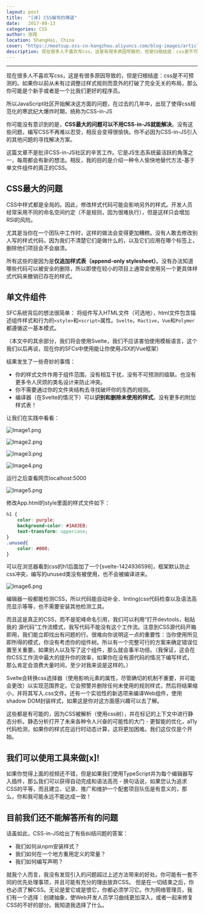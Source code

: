 ```yaml
---
layout: post
title:  "[译] CSS编写的禅道"
date:   2017-09-13
categories: CSS
author: 张翔
location: ShangHai, China
cover: "https://meetsup.oss-cn-hangzhou.aliyuncs.com/blog-images/article12/programming-1832991_640.png"
description: 现在很多人不喜欢写css，这是有很多原因导致的，但是归根结底：css是不可预测的。如果你以前从未有过调整过样式规则而意外的打破了完全无关的布局，那么你可能是个新手或者是一个比我们更好的程序员。
---
```

---
现在很多人不喜欢写css，这是有很多原因导致的，但是归根结底：css是不可预测的。如果你以前从未有过调整过样式规则而意外的打破了完全无关的布局，那么你可能是个新手或者是一个比我们更好的程序员。

所以JavaScript社区开始解决这方面的问题，在过去的几年中，出现了使得css规范化的寒武纪大爆炸时期，统称为CSS-in-JS

你可能没有意识到的是，**CSS最大的问题可以不用CSS-in-JS就能解决**。没有这些问题，编写CSS不再难以忍受，相反会变得很愉快。你不必因为CSS-in-JS引入的其他问题的寻找解决方案。

这篇文章不是批评CSS-in-JS社区的辛苦工作。它是JS生态系统最活跃的角落之一，每周都会有新的想法。相反，我的目的是介绍一种令人愉快地替代方法-基于单文件组件的真正的CSS。

## CSS最大的问题
CSS中样式都是全局的。因此，修改样式代码可能会影响另外的样式。开发人员经常采用不同的命名空间约定（不是规则，因为很难执行），但是这样只会增加RSI的风险。

尤其是当你在一个团队中工作时，这样的做法会变得更加糟糕。没有人敢去修改别人写的样式代码，因为我们不清楚它们是做什么的，以及它们应用在哪个标签上，删除他们项目会不会崩溃。

所有这些的是因为是**仅追加样式表（append-only stylesheet）**。没有办法知道哪些代码可以被安全的删除，所以即使在较小的项目上通常会使用另一个更具体样式代码来撤销已存在的样式。

## 单文件组件

SFC系统背后的想法很简单： 将组件写入HTML文件（可选地），html文件包含描述组件样式和行为的`<style>`和`<script>`属性。`Svelte`，`Ractive`，`Vue`和`Polymer`都遵循这一基本模式。

（本文中的其余部分，我们将会使用Svelte，我们不应该害怕使用模板语言，这个我们以后再谈，现在你的SFCs中使用能让你使用JSX的Vue框架）

结果发生了一些奇妙的事情：


* 你的样式文件作用于组件范围，没有相互干扰，没有不可预测的级联。也没有更多令人厌烦的类名设计来防止冲突。
* 你不需要通过你的文件夹结构去寻找破坏你的东西的规则。
* 编译器（在Svelte的情况下）可以**识别和删除未使用的样式**。没有更多的附加样式表！

让我们在实践中看看：

![Image1.png](https://meetsup.oss-cn-hangzhou.aliyuncs.com/blog-images/article12/Image%20%282%29.png)

![Image2.png](
https://meetsup.oss-cn-hangzhou.aliyuncs.com/blog-images/article12/Image2.png)

![Image3.png](https://meetsup.oss-cn-hangzhou.aliyuncs.com/blog-images/article12/Image3.png)

![Image4.png](https://meetsup.oss-cn-hangzhou.aliyuncs.com/blog-images/article12/Image4.png)

运行之后查看网页localhost:5000

![Image5.png](https://meetsup.oss-cn-hangzhou.aliyuncs.com/blog-images/article12/Image5.png)

修改App.html的style里面的样式文件如下：

```css
h1 {
    color: purple;
    background-color: #1A83EB;
    text-transform: uppercase;
}
.unused{
    color: #000;
}
```

可以在浏览器看到css的h1后面加了一个[svelte-1424936598]，框架默认防止css冲突，编写的unused类没有被使用，也不会被编译进来。

![Image6.png](https://meetsup.oss-cn-hangzhou.aliyuncs.com/blog-images/article12/Image6.png)

编辑器一般都能检测CSS，所以代码能自动补全、linting(css代码检查以及语法高亮显示等等，也不需要安装其他检测工具。

而且这是真正的CSS，而不是驼峰命名引用，我们可以利用“打开devtools，粘贴我的 源代码”工作流模式，我写代码不能没有这个工作流。注意到CSS源代码开箱即用，我们能立即找出有问题的行。很难向你说明这一点的重要性：当你使用所见即所得的模式，你没有考虑你的组件树。所以有一个完整可行的方案来确定错误位置至关重要。如果别人以及写了这个组件，那么就会事半功倍。（我保证，这会在你CSS工作流中最大的提升你的效率，如果你在没有源代码的情况下编写样式，那么肯定会浪费大量时间，至少对我来说是这样的。）

Svelte会转换css选择器（使用影响元素的属性，尽管确切的机制不重要，并可能会更改）以实现范围界定。它会预警并删除任何未使用的规则样式，然后将结果缩小，并将其写入.css文件。还有一个实验性的新选项来编译Web组件，使用shadow DOM封装样式，如果这是你对这方面感兴趣可以去了解。

这些都是有可能的，因为CSS被解析（使用css树），并在标记的上下文中进行静态分析。静态分析打开了未来各种令人兴奋的可能性的大门 - 更智能的优化，a11y代码检测，如果你的样式在运行时动态计算，这将更加困难。我们这仅仅是个开始。

## 我们可以使用工具来做[x]!
如果你觉得上面的视频还不错，但是如果我们使用TypeScript并为每个编辑器写入插件，那么我们可以获得自动完成和语法高亮 - 换句话说，如果您认为追求CSS的平等，而且建立、记录、推广和维护一个配套项目队伍是有意义的，那么，你和我可能永远不能达成一致！

## 目前我们还不能解答所有的问题
话虽如此，CSS-in-JS给出了有些纠结问题的答案：

* 我们如何从npm安装样式？
* 我们如何在一个地方重用定义的常量？
* 我们如何编写声明？

就我个人而言，我没有发现引入的问题超过上述方法带来的好处。你可能有一套不同的优先处理事项，并且可能有充分的理由放弃CSS。
但是在一切结束之后，你也必须了解CSS。无论是爱它或是恨它，你都必须学习它。作为网络管理员，我们有一个选择：创建抽象，使Web开发人员学习曲线更加深入，或者一起来修复CSS的不好的部分。我知道我选择了什么。
